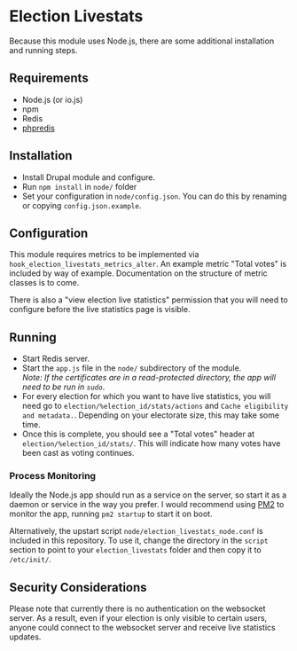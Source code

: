 Election Livestats
==================

Because this module uses Node.js, there are some additional installation and running steps.

Requirements
-------------------

* Node.js (or io.js)
* npm
* Redis
* [phpredis](https://github.com/phpredis/phpredis)

Installation
------------

* Install Drupal module and configure.
* Run `npm install` in `node/` folder
* Set your configuration in `node/config.json`. You can do this by renaming or copying `config.json.example`.


Configuration
-------------

This module requires metrics to be implemented via `hook_election_livestats_metrics_alter`. An example metric "Total votes" is included by way of example. Documentation on the structure of metric classes is to come.

There is also a "view election live statistics" permission that you will need to configure before the live statistics page is visible.


Running
-------

* Start Redis server.
* Start the `app.js` file in the `node/` subdirectory of the module.<br />*Note: If the certificates are in a read-protected directory, the app will need to be run in `sudo`*.
* For every election for which you want to have live statistics, you will need go to `election/%election_id/stats/actions` and `Cache eligibility and metadata.`. Depending on your electorate size, this may take some time.
* Once this is complete, you should see a "Total votes" header at `election/%election_id/stats/`. This will indicate how many votes have been cast as voting continues.

### Process Monitoring
Ideally the Node.js app should run as a service on the server, so start it as a daemon or service in the way you prefer. I would recommend using [PM2](https://github.com/Unitech/PM2/) to monitor the app, running `pm2 startup` to start it on boot.

Alternatively, the upstart script `node/election_livestats_node.conf` is included in this repository. To use it, change the directory in the `script` section to point to your `election_livestats` folder and then copy it to `/etc/init/`.

Security Considerations
-----------------------

Please note that currently there is no authentication on the websocket server. As a result, even if your election is only visible to certain users, anyone could connect to the websocket server and receive live statistics updates.
